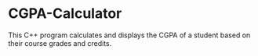 # CGPA-Calculator
This C++ program calculates and displays the CGPA of a student based on their course grades and credits.
